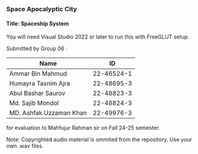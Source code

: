 ### Space Apocalyptic City
#### Title: Spaceship System
You will need Visual Studio 2022 or later to run this with FreeGLUT setup.

Submitted by Group 06 :

|Name|ID|  
|---|--|
|Ammar Bin Mahmud|22-46524-1|
|Humayra Tasnim Ajra | 22-48695-3|
| Abul Bashar Saurov | 22-48823-3|
| Md. Sajib Mondol | 22-48824-3|
|MD. Ashfak Uzzaman Khan | 22-49976-3|

for evaluation to Mahfujur Rahman sir on Fall 24-25 semester.

Note: Copyrighted audio material is ommited from the repository. Use your own .wav files.